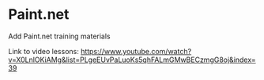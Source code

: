 # Paint.net
Add Paint.net training materials

Link to video lessons: https://www.youtube.com/watch?v=X0LnlOKiAMg&list=PLgeEUvPaLuoKs5qhFALmGMwBECzmgG8oj&index=39
